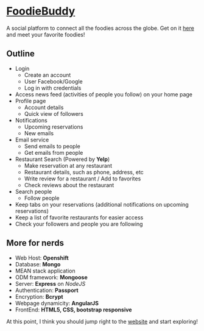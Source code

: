 # [FoodieBuddy](http://webdev2016-shankarvivek.rhcloud.com/project/client/index.html#/ "FoodieBuddy")

A social platform to connect all the foodies across the globe. Get on it [here](http://webdev2016-shankarvivek.rhcloud.com/project/client/index.html#/ "FoodieBuddy") and meet your favorite foodies!

## Outline

+ Login
  - Create an account
  - User Facebook/Google
  - Log in with credentials
+ Access news feed (activities of people you follow) on your home page 
+ Profile page 
  - Account details 
  - Quick view of followers
+ Notifications
  - Upcoming reservations
  - New emails
+ Email service
  - Send emails to people
  - Get emails from people
+ Restaurant Search (Powered by __Yelp__)
  - Make reservation at any restaurant
  - Restaurant details, such as phone, address, etc
  - Write review for a restaurant / Add to favorites
  - Check reviews about the restaurant
+ Search people
  - Follow people
+ Keep tabs on your reservations (additional notifications on upcoming reservations)
+ Keep a list of favorite restaurants for easier access
+ Check your followers and people you are following

## More for nerds

+	Web Host: __Openshift__
+	Database: __Mongo__
+	MEAN stack application
+	ODM framework: __Mongoose__
+	Server: __Express__ on *NodeJS*
+	Authentication: __Passport__
+	Encryption: __Bcrypt__
+	Webpage dynamicity: __AngularJS__
+	FrontEnd: __HTML5, CSS, bootstrap responsive__


At this point, I think you should jump right to the [website](http://webdev2016-shankarvivek.rhcloud.com/project/client/index.html#/ "FoodieBuddy") and start exploring!